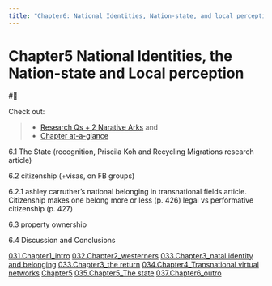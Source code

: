 ```yaml
---
title: "Chapter6: National Identities, Nation-state, and local perception"
---
```


# **Chapter5** National Identities, the Nation-state and Local perception
#🌱 

Check out:
> - [Research Qs + 2 Narative Arks](000.Chapters/010.Two%20Narative%20Arcs%20+%20Research%20Qs.md) and
> - [Chapter at-a-glance](000.Chapters/030.Chapters%20at-a-glance.md)


6.1 The State (recognition, Priscila Koh and Recycling Migrations research article)

6.2 citizenship (+visas, on FB groups)

 6.2.1 ashley carruther’s national belonging in transnational fields article. Citizenship makes one belong more or less (p. 426) legal vs performative citizenship (p. 427)

6.3 property ownership

6.4 Discussion and Conclusions

[031.Chapter1_intro](000.Chapters/031.Chapter1_intro.md)
[032.Chapter2_westerners](000.Chapters/032.Chapter2_westerners.md)
[033.Chapter3_natal identity and belonging](000.Chapters/033.Chapter3_natal%20identity%20and%20belonging.md)
[033.Chapter3_the return](000.Chapters/033.Chapter3_the%20return.md)
[034.Chapter4_Transnational virtual networks](000.Chapters/034.Chapter4_Transnational%20virtual%20networks.md)
[Chapter5](000.Chapters/Chapter5.md)
[035.Chapter5_The state](000.Chapters/035.Chapter5_The%20state.md)
[037.Chapter6_outro](000.Chapters/037.Chapter6_outro.md)